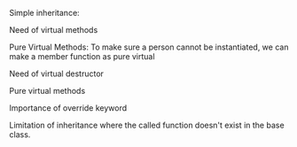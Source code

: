 Simple inheritance:

Need of virtual methods


Pure Virtual Methods:
To make sure a person cannot be instantiated, we can make a member function as pure virtual

Need of virtual destructor

Pure virtual methods

Importance of override keyword

Limitation of inheritance where the called function doesn't exist in the base class.